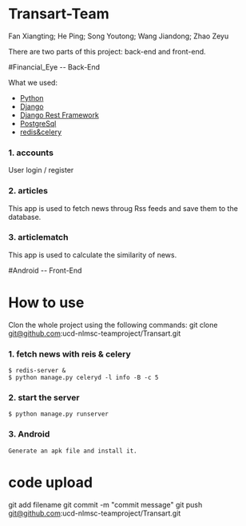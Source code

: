 # Transart-Team
Fan Xiangting; He Ping; Song Youtong; Wang Jiandong; Zhao Zeyu

There are two parts of this project: back-end and front-end.

#Financial_Eye -- Back-End

What we used:
* [Python](https://www.python.org)
* [Django](https://www.djangoproject.com)
* [Django Rest Framework](http://www.django-rest-framework.org)
* [PostgreSql](https://www.postgresql.org)
* [redis&celery](http://www.celeryproject.org)

### 1. accounts
User login / register

### 2. articles
This app is used to fetch news throug Rss feeds and save them to the database.

### 3. articlematch
This app is used to calculate the similarity of news.

#Android -- Front-End

# How to use
Clon the whole project using the following commands:
git clone git@github.com:ucd-nlmsc-teamproject/Transart.git

### 1. fetch news with reis & celery
    $ redis-server &
    $ python manage.py celeryd -l info -B -c 5

### 2. start the server
    $ python manage.py runserver

### 3. Android
    Generate an apk file and install it.

# code upload
git add filename
git commit -m "commit message"
git push git@github.com:ucd-nlmsc-teamproject/Transart.git
